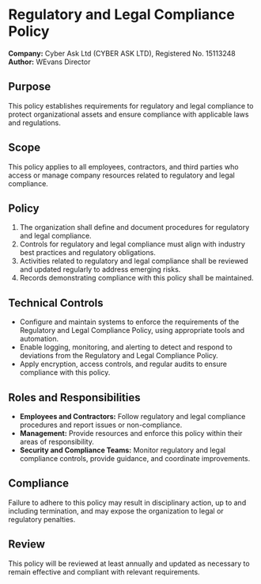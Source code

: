 # Regulatory and Legal Compliance Policy

**Company:** Cyber Ask Ltd (CYBER ASK LTD), Registered No. 15113248  
**Author:** WEvans Director

## Purpose
This policy establishes requirements for regulatory and legal compliance to protect organizational assets and ensure compliance with applicable laws and regulations.

## Scope
This policy applies to all employees, contractors, and third parties who access or manage company resources related to regulatory and legal compliance.

## Policy
1. The organization shall define and document procedures for regulatory and legal compliance.
2. Controls for regulatory and legal compliance must align with industry best practices and regulatory obligations.
3. Activities related to regulatory and legal compliance shall be reviewed and updated regularly to address emerging risks.
4. Records demonstrating compliance with this policy shall be maintained.

## Technical Controls
- Configure and maintain systems to enforce the requirements of the Regulatory and Legal Compliance Policy, using appropriate tools and automation.
- Enable logging, monitoring, and alerting to detect and respond to deviations from the Regulatory and Legal Compliance Policy.
- Apply encryption, access controls, and regular audits to ensure compliance with this policy.

## Roles and Responsibilities
- **Employees and Contractors:** Follow regulatory and legal compliance procedures and report issues or non-compliance.
- **Management:** Provide resources and enforce this policy within their areas of responsibility.
- **Security and Compliance Teams:** Monitor regulatory and legal compliance controls, provide guidance, and coordinate improvements.

## Compliance
Failure to adhere to this policy may result in disciplinary action, up to and including termination, and may expose the organization to legal or regulatory penalties.

## Review
This policy will be reviewed at least annually and updated as necessary to remain effective and compliant with relevant requirements.
